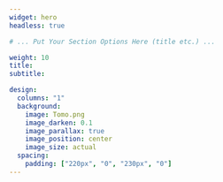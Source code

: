 ```yaml
---
widget: hero
headless: true

# ... Put Your Section Options Here (title etc.) ...

weight: 10
title: 
subtitle:

design:
  columns: "1"
  background:
    image: Tomo.png
    image_darken: 0.1
    image_parallax: true
    image_position: center
    image_size: actual
  spacing:
    padding: ["220px", "0", "230px", "0"]
---
```

